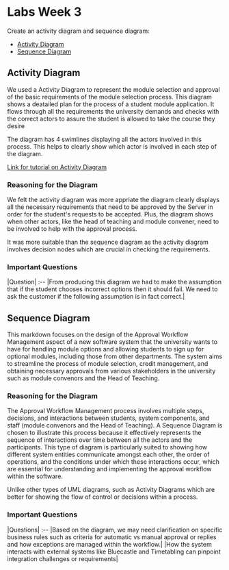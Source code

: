 # **Labs Week 3** 

Create an activity diagram and sequence diagram:
- [Activity Diagram](../assets/Week_3/activityDiagram.png)
- [Sequence Diagram](../assets/Week_3/sequenceDiagram.png)
## Activity Diagram
We used a Activity Diagram to represent the module selection and approval of the basic requirements of the module selection process. This diagram shows a deatailed plan for the process of a student module application. It flows through all the requirements the university demands and checks with the correct actors to assure the student is allowed to take the course they desire

The diagram has 4 swimlines displaying all the actors involved in this process. This helps to clearly show which actor is involved in each step of the diagram. 


[Link for tutorial on Activity Diagram](https://creately.com/guides/activity-diagram-tutorial/)


### Reasoning for the Diagram
We felt the activity diagram was more appriate the diagram clearly displays all the necessary requirements that need to be approved by the Server in order for the student's requests to be accepted. Plus, the diagram shows when other actors, like the head of teaching and module convener, need to be involved to help with the approval process.

It was more suitable than the sequence diagram as the activity diagram involves decision nodes which are crucial in checking the requirements.
### Important Questions
|Question|
:--
|From producing this diagram we had to make the assumption that if the student chooses incorrect options then it should fail. We need to ask the customer if the following assumption is in fact correct.|

## Sequence Diagram
This markdown focuses on the design of the Approval Workflow Management aspect of a new software system that the university wants to have for handling module options and allowing students to sign up for optional modules, including those from other departments. The system aims to streamline the process of module selection, credit management, and obtaining necessary approvals from various stakeholders in the university such as module convenors and the Head of Teaching.
### Reasoning for the Diagram
The Approval Workflow Management process involves multiple steps, decisions, and interactions between students, system components, and staff (module convenors and the Head of Teaching). A Sequence Diagram is chosen to illustrate this process because it effectively represents the sequence of interactions over time between all the actors and the participants. This type of diagram is particularly suited to showing how different system entities communicate amongst each other, the order of operations, and the conditions under which these interactions occur, which are essential for understanding and implementing the approval workflow within the software.

Unlike other types of UML diagrams, such as Activity Diagrams which are better for showing the flow of control or decisions within a process. 
### Important Questions
|Questions|
:--
|Based on the diagram, we may need clarification on specific business rules such as criteria for automatic vs manual approval or replies and how exceptions are managed within the workflow.|
|How the system interacts with external systems like Bluecastle and Timetabling can pinpoint integration challenges or requirements|
